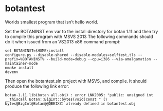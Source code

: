 # botantest
Worlds smallest program that isn't hello world.

Set the BOTANINST env var to the install directory for botan 1.11 and then try to compile this program with MSVS 2013
The following commands should do it when issued from an VS2013 x86 command prompt:

```
set BOTANINST=$HOME\install
configure.py --disable-shared --disable-modules=selftest,tls --prefix=%BOTANINST% --build-mode=debug --cpu=i386 --via-amalgamation --maintainer-mode
nmake install
devenv
```
Then open the botantest.sln project with MSVS, and compile. It should produce the following link error:
```
botan-1.11.lib(botan_all.obj) : error LNK2005: "public: unsigned int __thiscall Botan::BigInt::bytes(void)const " (?bytes@BigInt@Botan@@QBEIXZ) already defined in botantest.obj
```